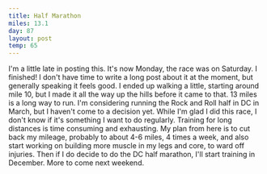 ```yaml
---
title: Half Marathon
miles: 13.1
day: 87
layout: post
temp: 65
---
```


I'm a little late in posting this. It's now Monday, the race was on Saturday. I finished! I don't have time to write a long post about it at the moment, but generally speaking it feels good. I ended up walking a little, starting around mile 10, but I made it all the way up the hills before it came to that. 13 miles is a long way to run. I'm considering running the Rock and Roll half in DC in March, but I haven't come to a decision yet. While I'm glad I did this race, I don't know if it's something I want to do regularly. Training for long distances is time consuming and exhausting. My plan from here is to cut back my mileage, probably to about 4-6 miles, 4 times a week, and also start working on building more muscle in my legs and core, to ward off injuries. Then if I do decide to do the DC half marathon, I'll start training in December. More to come next weekend.